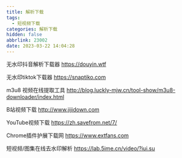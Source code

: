```yaml
---
title: 解析下载
tags:
  - 短视频下载
categories: 解析下载
hidden: false
abbrlink: 23002
date: 2023-03-22 14:04:28
---
```


无水印抖音解析下载器
https://douyin.wtf

无水印tiktok下载器
https://snaptiko.com

m3u8 视频在线提取工具
http://blog.luckly-mjw.cn/tool-show/m3u8-downloader/index.html

B站视频下载
http://www.jijidown.com

YouTube视频下载
https://zh.savefrom.net/7/

Chrome插件护展下载网
https://www.extfans.com

短视频/图集在线去水印解析
https://lab.5ime.cn/video/?iui.su
